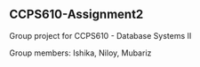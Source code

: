 ## CCPS610-Assignment2

Group project for CCPS610 - Database Systems II

Group members: Ishika, Niloy, Mubariz
